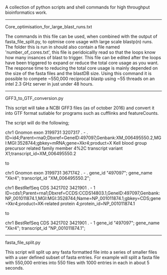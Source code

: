 A collection of python scripts and shell commands for high throughput bioinformatics work.

--------------------------------

Core_optimisation_for_large_blast_runs.txt

The commands in this file can be used, when combined with the output of fasta_file_split.py, to optmise core usage with large scale blastp(n) runs. The folder this is run in should also contain a file named 'number_of_cores.txt', this file is peridoicallly read so that the loops know how many insances of blast to trigger. This file can be edited after the loops have been triggered to expand or reduce the total core usage as you want. The response time to reducing the total core usage is mainly depended on the size of the fasta files and the blastDB size. Using this command it is possible to compete ~550,000 reciprocal blastp using ~55 threads on an intel 2.3 GHz server in just under 48 hours.

--------------------------------

GFF3_to_GTF_conversion.py

This script will take a NCBI GFF3 files (as of october 2016) and convert it into GTF format sutiable for programs such as cufflinks and featureCounts.

The script will do the following;

chr1    Gnomon  exon    3199731 3207317 .       -       .       ID=id4;Parent=rna0;Dbxref=GeneID:497097,Genbank:XM_006495550.2,MGI:MGI:3528744;gbkey=mRNA;gene=Xkr4;product=X Kell blood group precursor related family member 4%2C transcript variant X1;transcript_id=XM_006495550.2

to

chr1    Gnomon  exon    3199731 3671742 .       -       .       gene_id "497097"; gene_name "Xkr4"; transcript_id "XM_006495550.2";

chr1    BestRefSeq      CDS     3421702 3421901 .       -       1       ID=cds1;Parent=rna1;Dbxref=CCDS:CCDS14803.1,GeneID:497097,Genbank:NP_001011874.1,MGI:MGI:3528744;Name=NP_001011874.1;gbkey=CDS;gene=Xkr4;product=XK-related protein 4;protein_id=NP_001011874.1

to

chr1    BestRefSeq      CDS     3421702 3421901 .       -       1       gene_id "497097"; gene_name "Xkr4"; transcript_id "NP_001011874.1";

--------------------------------

fasta_file_split.py

This script will split up any fasta formatted file into a series of smaller files with a user defined subset of fasta entries. For example will split a fasta file with 550,000 entries into 550 files with 1000 entries in each in about 5 seconds.
